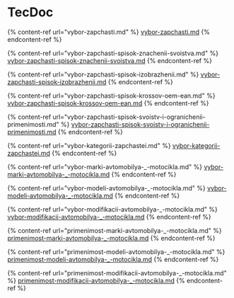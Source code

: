 # TecDoc

{% content-ref url="vybor-zapchasti.md" %}
[vybor-zapchasti.md](vybor-zapchasti.md)
{% endcontent-ref %}

{% content-ref url="vybor-zapchasti-spisok-znachenii-svoistva.md" %}
[vybor-zapchasti-spisok-znachenii-svoistva.md](vybor-zapchasti-spisok-znachenii-svoistva.md)
{% endcontent-ref %}

{% content-ref url="vybor-zapchasti-spisok-izobrazhenii.md" %}
[vybor-zapchasti-spisok-izobrazhenii.md](vybor-zapchasti-spisok-izobrazhenii.md)
{% endcontent-ref %}

{% content-ref url="vybor-zapchasti-spisok-krossov-oem-ean.md" %}
[vybor-zapchasti-spisok-krossov-oem-ean.md](vybor-zapchasti-spisok-krossov-oem-ean.md)
{% endcontent-ref %}

{% content-ref url="vybor-zapchasti-spisok-svoistv-i-ogranichenii-primenimosti.md" %}
[vybor-zapchasti-spisok-svoistv-i-ogranichenii-primenimosti.md](vybor-zapchasti-spisok-svoistv-i-ogranichenii-primenimosti.md)
{% endcontent-ref %}

{% content-ref url="vybor-kategorii-zapchastei.md" %}
[vybor-kategorii-zapchastei.md](vybor-kategorii-zapchastei.md)
{% endcontent-ref %}

{% content-ref url="vybor-marki-avtomobilya-_-motocikla.md" %}
[vybor-marki-avtomobilya-\_-motocikla.md](vybor-marki-avtomobilya-\_-motocikla.md)
{% endcontent-ref %}

{% content-ref url="vybor-modeli-avtomobilya-_-motocikla.md" %}
[vybor-modeli-avtomobilya-\_-motocikla.md](vybor-modeli-avtomobilya-\_-motocikla.md)
{% endcontent-ref %}

{% content-ref url="vybor-modifikacii-avtomobilya-_-motocikla.md" %}
[vybor-modifikacii-avtomobilya-\_-motocikla.md](vybor-modifikacii-avtomobilya-\_-motocikla.md)
{% endcontent-ref %}

{% content-ref url="primenimost-marki-avtomobilya-_-motocikla.md" %}
[primenimost-marki-avtomobilya-\_-motocikla.md](primenimost-marki-avtomobilya-\_-motocikla.md)
{% endcontent-ref %}

{% content-ref url="primenimost-modeli-avtomobilya-_-motocikla.md" %}
[primenimost-modeli-avtomobilya-\_-motocikla.md](primenimost-modeli-avtomobilya-\_-motocikla.md)
{% endcontent-ref %}

{% content-ref url="primenimost-modifikacii-avtomobilya-_-motocikla.md" %}
[primenimost-modifikacii-avtomobilya-\_-motocikla.md](primenimost-modifikacii-avtomobilya-\_-motocikla.md)
{% endcontent-ref %}
